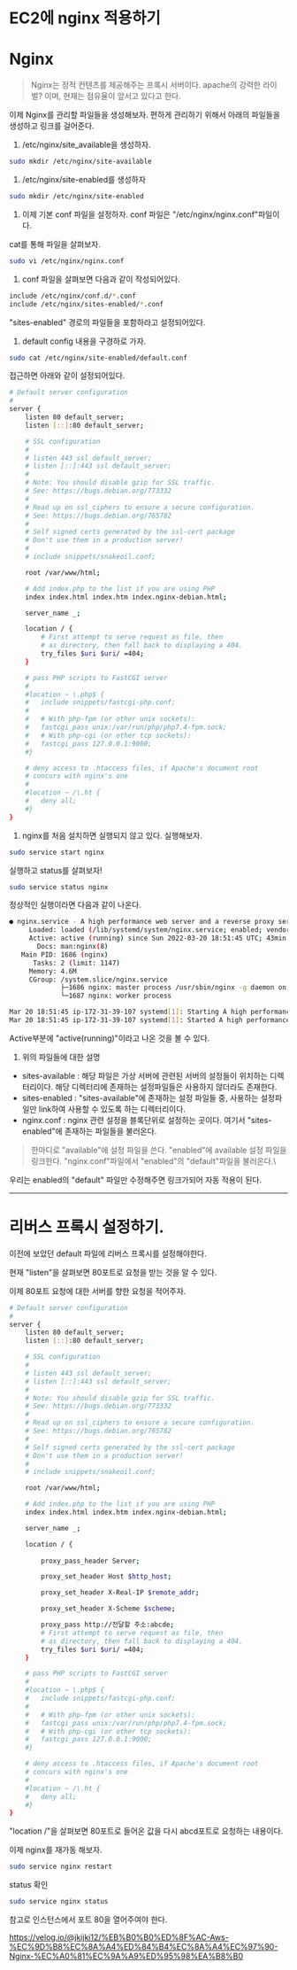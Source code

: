 # EC2에 nginx 적용하기



# Nginx

> Nginx는 정적 컨텐츠를 제공해주는 프록시 서버이다. apache의 강력한 라이벌? 이며, 현재는 점유율이 앞서고 있다고 한다.

이제 Nginx를 관리할 파일들을 생성해보자. 편하게 관리하기 위해서 아래의 파일들을 생성하고 링크를 걸어준다.

1. /etc/nginx/site_available을 생성하자.

```bash
sudo mkdir /etc/nginx/site-available
```

1. /etc/nginx/site-enabled를 생성하자

```bash
sudo mkdir /etc/nginx/site-enabled
```

1. 이제 기본 conf 파일을 설정하자.
   conf 파일은 "/etc/nginx/nginx.conf"파일이다.

cat를 통해 파일을 살펴보자.

```bash
sudo vi /etc/nginx/nginx.conf
```

1. conf 파일을 살펴보면 다음과 같이 작성되어있다.

```bash
include /etc/nginx/conf.d/*.conf
include /etc/nginx/sites-enabled/*.conf
```

"sites-enabled" 경로의 파일들을 포함하라고 설정되어있다.

1. default config 내용을 구경하로 가자.

```bash
sudo cat /etc/nginx/site-enabled/default.conf
```

접근하면 아래와 같이 설정되어있다.

```bash
# Default server configuration
#
server {
	listen 80 default_server;
	listen [::]:80 default_server;

	# SSL configuration
	#
	# listen 443 ssl default_server;
	# listen [::]:443 ssl default_server;
	#
	# Note: You should disable gzip for SSL traffic.
	# See: https://bugs.debian.org/773332
	#
	# Read up on ssl_ciphers to ensure a secure configuration.
	# See: https://bugs.debian.org/765782
	#
	# Self signed certs generated by the ssl-cert package
	# Don't use them in a production server!
	#
	# include snippets/snakeoil.conf;

	root /var/www/html;

	# Add index.php to the list if you are using PHP
	index index.html index.htm index.nginx-debian.html;

	server_name _;

	location / {
		# First attempt to serve request as file, then
		# as directory, then fall back to displaying a 404.
		try_files $uri $uri/ =404;
	}

	# pass PHP scripts to FastCGI server
	#
	#location ~ \.php$ {
	#	include snippets/fastcgi-php.conf;
	#
	#	# With php-fpm (or other unix sockets):
	#	fastcgi_pass unix:/var/run/php/php7.4-fpm.sock;
	#	# With php-cgi (or other tcp sockets):
	#	fastcgi_pass 127.0.0.1:9000;
	#}

	# deny access to .htaccess files, if Apache's document root
	# concurs with nginx's one
	#
	#location ~ /\.ht {
	#	deny all;
	#}
}
```

1. nginx를 처음 설치하면 실행되지 않고 있다. 실행해보자.

```bash
sudo service start nginx
```

실행하고 status를 살펴보자!

```bash
sudo service status nginx
```

정상적인 실행이라면 다음과 같이 나온다.

```bash
● nginx.service - A high performance web server and a reverse proxy server
     Loaded: loaded (/lib/systemd/system/nginx.service; enabled; vendor preset:>
     Active: active (running) since Sun 2022-03-20 18:51:45 UTC; 43min ago
       Docs: man:nginx(8)
   Main PID: 1686 (nginx)
      Tasks: 2 (limit: 1147)
     Memory: 4.6M
     CGroup: /system.slice/nginx.service
             ├─1686 nginx: master process /usr/sbin/nginx -g daemon on; master_>
             └─1687 nginx: worker process

Mar 20 18:51:45 ip-172-31-39-107 systemd[1]: Starting A high performance web se>
Mar 20 18:51:45 ip-172-31-39-107 systemd[1]: Started A high performance web ser
```

Active부분에 "active(running)"이라고 나온 것을 볼 수 있다.

1. 위의 파일들에 대한 설명

- sites-available : 해당 파일은 가상 서버에 관련된 서버의 설정들이 위치하는 디렉터리이다. 해당 디렉터리에 존재하는 설정파일들은 사용하지 않더라도 존재한다.
- sites-enabled : "sites-available"에 존재하는 설정 파일들 중, 사용하는 설정파일만 link하여 사용할 수 있도록 하는 디렉터리이다.
- nginx.conf : nginx 관련 설정을 블록단위로 설정하는 곳이다. 여기서 "sites-enabled"에 존재하는 파일들을 불러온다.

> 한마디로 "available"에 설정 파일을 쓴다.
> "enabled"에 available 설정 파일을 링크한다.
> "nginx.conf"파일에서 "enabled"의 "default"파일을 불러온다.\

우리는 enabled의 "default" 파일만 수정해주면 링크가되어 자동 적용이 된다.

------

# 리버스 프록시 설정하기.

이전에 보았던 default 파일에 리버스 프록시를 설정해야한다.

현재 "listen"을 살펴보면 80포트로 요청을 받는 것을 알 수 있다.

이제 80포트 요청에 대한 서버를 향한 요청을 적어주자.

```bash
# Default server configuration
#
server {
	listen 80 default_server;
	listen [::]:80 default_server;

	# SSL configuration
	#
	# listen 443 ssl default_server;
	# listen [::]:443 ssl default_server;
	#
	# Note: You should disable gzip for SSL traffic.
	# See: https://bugs.debian.org/773332
	#
	# Read up on ssl_ciphers to ensure a secure configuration.
	# See: https://bugs.debian.org/765782
	#
	# Self signed certs generated by the ssl-cert package
	# Don't use them in a production server!
	#
	# include snippets/snakeoil.conf;

	root /var/www/html;

	# Add index.php to the list if you are using PHP
	index index.html index.htm index.nginx-debian.html;

	server_name _;

	location / {
    
   		proxy_pass_header Server;

        proxy_set_header Host $http_host;

        proxy_set_header X-Real-IP $remote_addr;

        proxy_set_header X-Scheme $scheme;

        proxy_pass http://전달할 주소:abcde;
		# First attempt to serve request as file, then
		# as directory, then fall back to displaying a 404.
		try_files $uri $uri/ =404;
	}

	# pass PHP scripts to FastCGI server
	#
	#location ~ \.php$ {
	#	include snippets/fastcgi-php.conf;
	#
	#	# With php-fpm (or other unix sockets):
	#	fastcgi_pass unix:/var/run/php/php7.4-fpm.sock;
	#	# With php-cgi (or other tcp sockets):
	#	fastcgi_pass 127.0.0.1:9000;
	#}

	# deny access to .htaccess files, if Apache's document root
	# concurs with nginx's one
	#
	#location ~ /\.ht {
	#	deny all;
	#}
}
```

"location /"을 살펴보면 80포트로 들어온 값을 다시 abcd포트로 요청하는 내용이다.

이제 nginx를 재가동 해보자.

```bash
sudo service nginx restart
```

status 확인

```bash
sudo service nginx status
```



참고로 인스턴스에서 포트 80을 열어주여야 한다.

https://velog.io/@jkijki12/%EB%B0%B0%ED%8F%AC-Aws-%EC%9D%B8%EC%8A%A4%ED%84%B4%EC%8A%A4%EC%97%90-Nginx-%EC%A0%81%EC%9A%A9%ED%95%98%EA%B8%B0

